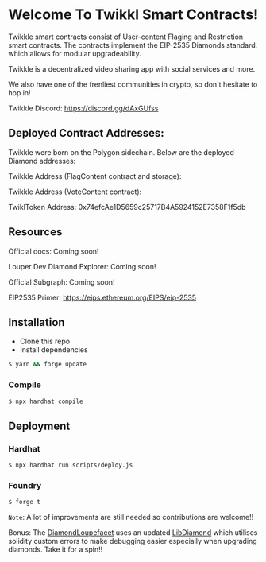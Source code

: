 # Welcome To Twikkl Smart Contracts!

Twikkle smart contracts consist of User-content Flaging and Restriction smart contracts. The contracts implement the EIP-2535 Diamonds standard, which allows for modular upgradeability.

Twikkle is a decentralized video sharing app with social services and more.

We also have one of the frenliest communities in crypto, so don't hesitate to hop in!

Twikkle Discord: https://discord.gg/dAxGUfss


## Deployed Contract Addresses:
Twikkle were born on the Polygon sidechain. Below are the deployed Diamond addresses:


Twikkle Address (FlagContent contract and storage): 

Twikkle Address (VoteContent contract):  

TwiklToken Address: 0x74efcAe1D5659c25717B4A5924152E7358F1f5db


## Resources
Official docs: Coming soon!

Louper Dev Diamond Explorer: Coming soon!

Official Subgraph: Coming soon!

EIP2535 Primer: https://eips.ethereum.org/EIPS/eip-2535


## Installation

- Clone this repo
- Install dependencies

```bash
$ yarn && forge update
```

### Compile

```bash
$ npx hardhat compile
```

## Deployment

### Hardhat

```bash
$ npx hardhat run scripts/deploy.js
```

### Foundry

```bash
$ forge t
```

`Note`: A lot of improvements are still needed so contributions are welcome!!

Bonus: The [DiamondLoupefacet](contracts/facets/DiamondLoupeFacet.sol) uses an updated [LibDiamond](contracts/libraries//LibDiamond.sol) which utilises solidity custom errors to make debugging easier especially when upgrading diamonds. Take it for a spin!!


